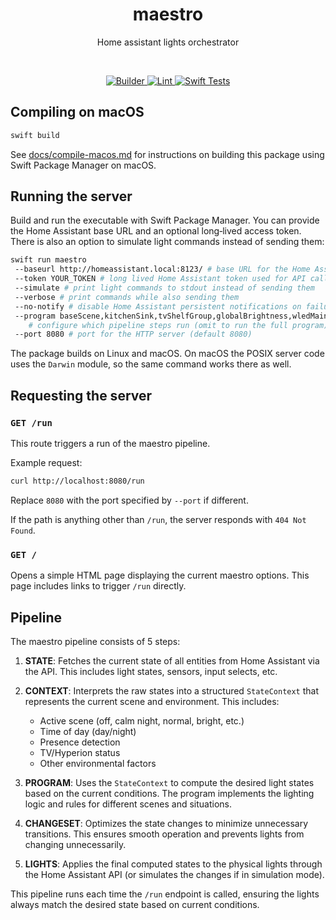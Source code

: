 <div align="center">
<h1>maestro</h1>
Home assistant lights orchestrator
</div>

&nbsp;

<p align="center">
  <a href="https://github.com/lucasfeijo/hass-maestro/actions/workflows/builder.yaml">
    <img alt="Builder" src="https://github.com/lucasfeijo/hass-maestro/actions/workflows/builder.yaml/badge.svg" />
  </a>
  <a href="https://github.com/lucasfeijo/hass-maestro/actions/workflows/lint.yaml">
    <img alt="Lint" src="https://github.com/lucasfeijo/hass-maestro/actions/workflows/lint.yaml/badge.svg" />
  </a>
  <a href="https://github.com/lucasfeijo/hass-maestro/actions/workflows/swift-tests.yaml">
    <img alt="Swift Tests" src="https://github.com/lucasfeijo/hass-maestro/actions/workflows/swift-tests.yaml/badge.svg" />
  </a>
</p>

## Compiling on macOS

```sh
swift build
```

See [docs/compile-macos.md](docs/compile-macos.md) for instructions on building
this package using Swift Package Manager on macOS.

## Running the server

Build and run the executable with Swift Package Manager. You can provide the
Home Assistant base URL and an optional long‑lived access token. There is also
an option to simulate light commands instead of sending them:

```sh
swift run maestro
 --baseurl http://homeassistant.local:8123/ # base URL for the Home Assistant instance. The default is `http://homeassistant.local:8123/`
 --token YOUR_TOKEN # long lived Home Assistant token used for API calls
 --simulate # print light commands to stdout instead of sending them
 --verbose # print commands while also sending them
 --no-notify # disable Home Assistant persistent notifications on failures
 --program baseScene,kitchenSink,tvShelfGroup,globalBrightness,wledMain \
    # configure which pipeline steps run (omit to run the full program)
 --port 8080 # port for the HTTP server (default 8080)
```

The package builds on Linux and macOS. On macOS the POSIX server code uses the
`Darwin` module, so the same command works there as well.

## Requesting the server

### `GET /run`

This route triggers a run of the maestro pipeline.

Example request:

```bash
curl http://localhost:8080/run
```
Replace `8080` with the port specified by `--port` if different.

If the path is anything other than `/run`, the server responds with `404 Not
Found`.

### `GET /`

Opens a simple HTML page displaying the current maestro options. This page
includes links to trigger `/run` directly.

## Pipeline

The maestro pipeline consists of 5 steps:

1. **STATE**: Fetches the current state of all entities from Home Assistant via the API. This includes light states, sensors, input selects, etc.

2. **CONTEXT**: Interprets the raw states into a structured `StateContext` that represents the current scene and environment. This includes:
   - Active scene (off, calm night, normal, bright, etc.)
   - Time of day (day/night)
   - Presence detection
   - TV/Hyperion status
   - Other environmental factors

3. **PROGRAM**: Uses the `StateContext` to compute the desired light states based on the current conditions. The program implements the lighting logic and rules for different scenes and situations.

4. **CHANGESET**: Optimizes the state changes to minimize unnecessary transitions. This ensures smooth operation and prevents lights from changing unnecessarily.

5. **LIGHTS**: Applies the final computed states to the physical lights through the Home Assistant API (or simulates the changes if in simulation mode).

This pipeline runs each time the `/run` endpoint is called, ensuring the lights always match the desired state based on current conditions.

